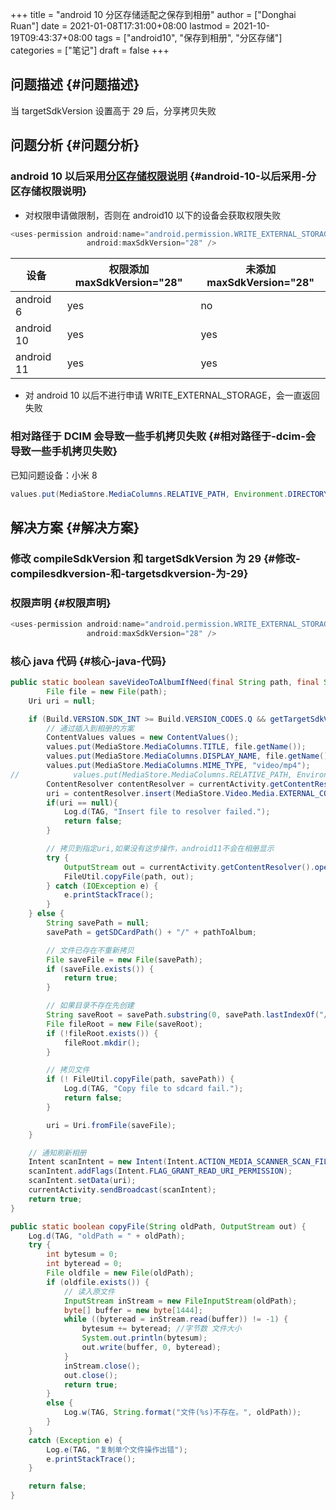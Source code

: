 +++
title = "android 10 分区存储适配之保存到相册"
author = ["Donghai Ruan"]
date = 2021-01-08T17:31:00+08:00
lastmod = 2021-10-19T09:43:37+08:00
tags = ["android10", "保存到相册", "分区存储"]
categories = ["笔记"]
draft = false
+++

## 问题描述 {#问题描述}

当 targetSdkVersion 设置高于 29 后，分享拷贝失败
<!--more-->


## 问题分析 {#问题分析}


### android 10 以后采用[分区存储权限说明](https://developer.android.com/training/data-storage/shared/media) {#android-10-以后采用-分区存储权限说明}

-   对权限申请做限制，否则在 android10 以下的设备会获取权限失败

<!--listend-->

```java
<uses-permission android:name="android.permission.WRITE_EXTERNAL_STORAGE"
                 android:maxSdkVersion="28" />
```

| 设备       | 权限添加 maxSdkVersion="28" | 未添加 maxSdkVersion="28" |
|----------|-------------------------|------------------------|
| android 6  | yes                     | no                     |
| android 10 | yes                     | yes                    |
| android 11 | yes                     | yes                    |

-   对 android 10 以后不进行申请 WRITE\_EXTERNAL\_STORAGE，会一直返回失败


### 相对路径于 DCIM 会导致一些手机拷贝失败 {#相对路径于-dcim-会导致一些手机拷贝失败}

已知问题设备：小米 8

```java
values.put(MediaStore.MediaColumns.RELATIVE_PATH, Environment.DIRECTORY_DCIM)
```


## 解决方案 {#解决方案}


### 修改 compileSdkVersion 和 targetSdkVersion 为 29 {#修改-compilesdkversion-和-targetsdkversion-为-29}


### 权限声明 {#权限声明}

```java
<uses-permission android:name="android.permission.WRITE_EXTERNAL_STORAGE"
                 android:maxSdkVersion="28" />
```


### 核心 java 代码 {#核心-java-代码}

```java
public static boolean saveVideoToAlbumIfNeed(final String path, final String pathToAlbum) {
        File file = new File(path);
    Uri uri = null;

    if (Build.VERSION.SDK_INT >= Build.VERSION_CODES.Q && getTargetSdkVersion() >= Build.VERSION_CODES.Q) {
        // 通过插入到相册的方案
        ContentValues values = new ContentValues();
        values.put(MediaStore.MediaColumns.TITLE, file.getName());
        values.put(MediaStore.MediaColumns.DISPLAY_NAME, file.getName());
        values.put(MediaStore.MediaColumns.MIME_TYPE, "video/mp4");
//            values.put(MediaStore.MediaColumns.RELATIVE_PATH, Environment.DIRECTORY_DCIM);
        ContentResolver contentResolver = currentActivity.getContentResolver();
        uri = contentResolver.insert(MediaStore.Video.Media.EXTERNAL_CONTENT_URI, values);
        if(uri == null){
            Log.d(TAG, "Insert file to resolver failed.");
            return false;
        }

        // 拷贝到指定uri,如果没有这步操作，android11不会在相册显示
        try {
            OutputStream out = currentActivity.getContentResolver().openOutputStream(uri);
            FileUtil.copyFile(path, out);
        } catch (IOException e) {
            e.printStackTrace();
        }
    } else {
        String savePath = null;
        savePath = getSDCardPath() + "/" + pathToAlbum;

        // 文件已存在不重新拷贝
        File saveFile = new File(savePath);
        if (saveFile.exists()) {
            return true;
        }

        // 如果目录不存在先创建
        String saveRoot = savePath.substring(0, savePath.lastIndexOf("/"));
        File fileRoot = new File(saveRoot);
        if (!fileRoot.exists()) {
            fileRoot.mkdir();
        }

        // 拷贝文件
        if (! FileUtil.copyFile(path, savePath)) {
            Log.d(TAG, "Copy file to sdcard fail.");
            return false;
        }

        uri = Uri.fromFile(saveFile);
    }

    // 通知刷新相册
    Intent scanIntent = new Intent(Intent.ACTION_MEDIA_SCANNER_SCAN_FILE);
    scanIntent.addFlags(Intent.FLAG_GRANT_READ_URI_PERMISSION);
    scanIntent.setData(uri);
    currentActivity.sendBroadcast(scanIntent);
    return true;
}

public static boolean copyFile(String oldPath, OutputStream out) {
    Log.d(TAG, "oldPath = " + oldPath);
    try {
        int bytesum = 0;
        int byteread = 0;
        File oldfile = new File(oldPath);
        if (oldfile.exists()) {
            // 读入原文件
            InputStream inStream = new FileInputStream(oldPath);
            byte[] buffer = new byte[1444];
            while ((byteread = inStream.read(buffer)) != -1) {
                bytesum += byteread; //字节数 文件大小
                System.out.println(bytesum);
                out.write(buffer, 0, byteread);
            }
            inStream.close();
            out.close();
            return true;
        }
        else {
            Log.w(TAG, String.format("文件(%s)不存在。", oldPath));
        }
    }
    catch (Exception e) {
        Log.e(TAG, "复制单个文件操作出错");
        e.printStackTrace();
    }

    return false;
}
```
